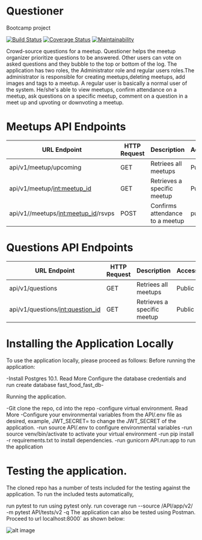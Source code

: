 # Questioner
Bootcamp project



[![Build Status](https://travis-ci.org/Astro2030/Questioner.svg?branch=develop)](https://travis-ci.org/Astro2030/Questioner) [![Coverage Status](https://coveralls.io/repos/github/Astro2030/Questioner/badge.svg?branch=develop)](https://coveralls.io/github/Astro2030/Questioner?branch=develop)  [![Maintainability](https://api.codeclimate.com/v1/badges/d47e0121aee0393fd5f8/maintainability)](https://codeclimate.com/github/Astro2030/Questioner/maintainability)



Crowd-source questions for a meetup. Questioner helps the meetup organizer prioritize
questions to be answered. Other users can vote on asked questions and they bubble to the top
or bottom of the log. The application has two roles, the Administrator role and regular users roles.The administrator is responsible for creating meetups,deleting meetups, add images and tags to a meetup. A regular user is basically a normal user of the system. He/she's able to view meetups, confirm attendance on a meetup, ask questions on a specific meetup, comment on a question in a meet up and upvoting or downvoting a meetup.


# Meetups API Endpoints

URL Endpoint                          | HTTP Request   |  Description                     | Access         |
-----------------------------------   | -------------  | -----------------------          |--------------- |
api/v1/meetup/upcoming                |     GET        |  Retriees all meetups            |  Public        |
api/v1/meetup/<int:meetup_id>         |     GET        |  Retrieves a specific meetup     |  Public        |
api/v1//meetups/<int:meetup_id>/rsvps |     POST       |  Confirms attendance to a meetup |  public        |

# Questions API Endpoints

URL Endpoint                          | HTTP Request   |  Description                     | Access         |
-----------------------------------   | -------------  | -----------------------          |--------------- |
api/v1/questions                      |     GET        |  Retriees all meetups            |  Public        |
api/v1/questions/<int:question_id>    |     GET        |  Retrieves a specific meetup     |  Public        |

# Installing the Application Locally
To use the application locally, please proceed as follows: Before running the application:

-Install Postgres 10.1. Read More
Configure the database credentials and run create database fast_food_fast_db-

Running the application.

-Git clone the repo, cd into the repo
-configure virtual environment. Read More
-Configure your environmental variables from the API/.env file as desired, example, JWT_SECRET=<your-secret> to change the JWT_SECRET of the application.
-run source API/.env to configure environmental variables
-run source venv/bin/activate to activate your virtual environment
-run pip install -r requirements.txt to install dependencies.
-run gunicorn API.run:app to run the application
  
# Testing the application.
The cloned repo has a number of tests included for the testing against the application. To run the included tests automatically,

run pytest to run using pytest only.
run coverage run --source /API/app/v2/ -m pytest API/tests/v2 -q
The application can also be tested using Postman. Proceed to url localhost:8000` as shown below:

![alt image](https://raw.githubusercontent.com/Astro2030/Questioner/develop/pictures/screenshot1.png)
